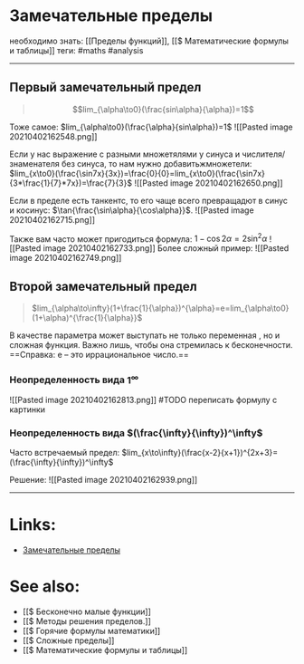 # Замечательные пределы
необходимо знать: [[Пределы функций]], [[$ Математические формулы и таблицы]]
теги: #maths #analysis 

---
## Первый замечательный предел
>$$lim_{\alpha\to0}(\frac{sin\alpha}{\alpha})=1$$

Тоже самое:
$lim_{\alpha\to0}(\frac{\alpha}{sin\alpha})=1$
![[Pasted image 20210402162548.png]]

Если у нас выражение с разными множетялями у синуса и числителя/знаменателя без синуса, то нам нужно добавитьжмножетели:
$lim_{x\to0}(\frac{\sin7x}{3x})=\frac{0}{0}=lim_{x\to0}(\frac{\sin7x}{3*\frac{1}{7}*7x})=\frac{7}{3}$
![[Pasted image 20210402162650.png]]

Если в пределе есть танкентс, то его чаще всего превращадют в синус и косинус: $\tan{\frac{\sin\alpha}{\cos\alpha}}$.
![[Pasted image 20210402162715.png]]

Также вам часто может пригодиться формула:
$1-\cos2\alpha=2\sin^2\alpha$
![[Pasted image 20210402162733.png]]
Более сложный пример:
![[Pasted image 20210402162749.png]]
	
		

## Второй замечательный предел
>$lim_{\alpha\to\infty}(1+\frac{1}{\alpha})^{\alpha}=e=lim_{\alpha\to0}(1+\alpha)^{\frac{1}{\alpha}}$

В качестве параметра  может выступать не только переменная , но и сложная функция. Важно лишь, чтобы она стремилась к бесконечности.
==Справка: e – это иррациональное число.==

### Неопределенность вида $1^\infty$
![[Pasted image 20210402162813.png]] 
#TODO переписать формулу с картинки

### Неопределенность вида $(\frac{\infty}{\infty})^\infty$

Часто встречаемый предел:
$lim_{x\to\infty}(\frac{x-2}{x+1})^{2x+3}=(\frac{\infty}{\infty})^\infty$

Решение:
![[Pasted image 20210402162939.png]]

---

# Links:
- [Замечательные пределы](http://mathprofi.ru/zamechatelnye_predely.html)

# See also:
- [[$ Бесконечно малые функции]]
- [[$ Методы решения пределов.]]
- [[$ Горячие формулы математики]]
- [[$ Сложные пределы]]
- [[$ Математические формулы и таблицы]]